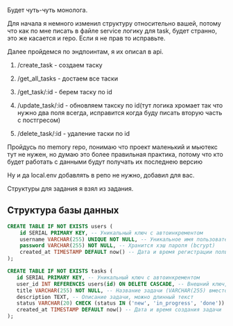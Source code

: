 Будет чуть-чуть монолога.

Для начала я немного изменил структуру относительно вашей, потому что как по мне писать в файле service логику для task, будет странно, это же касается и repo. Если я не прав то исправьте.

Далее пройдемся по эндпоинтам, я их описал в api.

1. /create_task - создаем таску
   
2. /get_all_tasks - достаем все таски
   
3. /get_task/:id - берем таску по id
   
4. /update_task/:id - обновляем такску по id(тут логика хромает так что нужно два поля всегда, исправится когда буду писать вторую часть с постгресом)
   
5. /delete_task/:id - удаление таски по id


Пройдусь по memory repo, понимаю что проект маленький и мьютекс тут не нужен, но думаю это более правильная практика, потому что кто будет работать с данными будут получать их последнею версию

Ну и да local.env добавлять в репо не нужно, добавил для вас.


Структуры для задания я взял из задания.

## Структура базы данных

```sql
CREATE TABLE IF NOT EXISTS users (
    id SERIAL PRIMARY KEY, -- Уникальный ключ с автоинкрементом
    username VARCHAR(255) UNIQUE NOT NULL, -- Уникальное имя пользователя (лучше VARCHAR(255), чем TEXT, для индексации)
    password VARCHAR(255) NOT NULL, -- Хранится хэш пароля (bcrypt)
    created_at TIMESTAMP DEFAULT now() -- Дата и время регистрации пользователя
);

CREATE TABLE IF NOT EXISTS tasks (
   id SERIAL PRIMARY KEY, -- Уникальный ключ с автоинкрементом
   user_id INT REFERENCES users(id) ON DELETE CASCADE, -- Внешний ключ, при удалении пользователя удаляются его задания
   title VARCHAR(255) NOT NULL, -- Название задачи (VARCHAR(255) вместо TEXT для оптимизации индексации)
   description TEXT, -- Описание задачи, можно длинный текст
   status VARCHAR(20) CHECK (status IN ('new', 'in_progress', 'done')) DEFAULT 'new', -- Ограничение на статус задачи
   created_at TIMESTAMP DEFAULT now() -- Дата и время создания задачи
);

